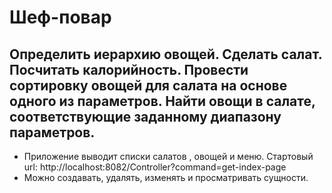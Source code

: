 # Шеф-повар
## Определить иерархию овощей. Сделать салат. Посчитать калорийность. Провести сортировку овощей для салата на основе одного из параметров. Найти овощи в салате, соответствующие заданному диапазону параметров.
* Приложение выводит списки салатов , овощей и меню. Стартовый url: http://localhost:8082/Controller?command=get-index-page 
* Можно создавать, удалять, изменять и просматривать сущности.
